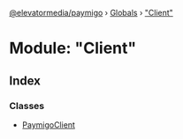 [@elevatormedia/paymigo](../README.md) › [Globals](../globals.md) › ["Client"](_client_.md)

# Module: "Client"

## Index

### Classes

-   [PaymigoClient](../classes/_client_.paymigoclient.md)
